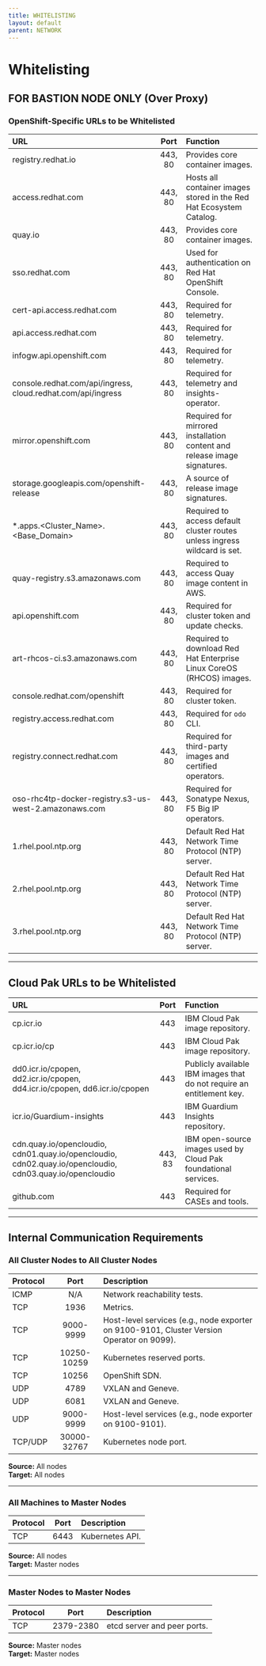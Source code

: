 ```yaml
---
title: WHITELISTING
layout: default
parent: NETWORK
---
```


# Whitelisting  

## **FOR BASTION NODE ONLY** (Over Proxy)  

### **OpenShift-Specific URLs to be Whitelisted**  

| URL | Port | Function |
|:----|:----:|:---------|
| registry.redhat.io | 443, 80 | Provides core container images. |
| access.redhat.com | 443, 80 | Hosts all container images stored in the Red Hat Ecosystem Catalog. |
| quay.io | 443, 80 | Provides core container images. |
| sso.redhat.com | 443, 80 | Used for authentication on Red Hat OpenShift Console. |
| cert-api.access.redhat.com | 443, 80 | Required for telemetry. |
| api.access.redhat.com | 443, 80 | Required for telemetry. |
| infogw.api.openshift.com | 443, 80 | Required for telemetry. |
| console.redhat.com/api/ingress, cloud.redhat.com/api/ingress | 443, 80 | Required for telemetry and insights-operator. |
| mirror.openshift.com | 443, 80 | Required for mirrored installation content and release image signatures. |
| storage.googleapis.com/openshift-release | 443, 80 | A source of release image signatures. |
| \*.apps.<Cluster_Name>.<Base_Domain> | 443, 80 | Required to access default cluster routes unless ingress wildcard is set. |
| quay-registry.s3.amazonaws.com | 443, 80 | Required to access Quay image content in AWS. |
| api.openshift.com | 443, 80 | Required for cluster token and update checks. |
| art-rhcos-ci.s3.amazonaws.com | 443, 80 | Required to download Red Hat Enterprise Linux CoreOS (RHCOS) images. |
| console.redhat.com/openshift | 443, 80 | Required for cluster token. |
| registry.access.redhat.com | 443, 80 | Required for `odo` CLI. |
| registry.connect.redhat.com | 443, 80 | Required for third-party images and certified operators. |
| oso-rhc4tp-docker-registry.s3-us-west-2.amazonaws.com | 443, 80 | Required for Sonatype Nexus, F5 Big IP operators. |
| 1.rhel.pool.ntp.org | 443, 80 | Default Red Hat Network Time Protocol (NTP) server. |
| 2.rhel.pool.ntp.org | 443, 80 | Default Red Hat Network Time Protocol (NTP) server. |
| 3.rhel.pool.ntp.org | 443, 80 | Default Red Hat Network Time Protocol (NTP) server. |

---

## **Cloud Pak URLs to be Whitelisted**  

| URL | Port | Function |
|:----|:----:|:---------|
| cp.icr.io | 443 | IBM Cloud Pak image repository. |
| cp.icr.io/cp | 443 | IBM Cloud Pak image repository. |
| dd0.icr.io/cpopen, dd2.icr.io/cpopen, dd4.icr.io/cpopen, dd6.icr.io/cpopen | 443 | Publicly available IBM images that do not require an entitlement key. |
| icr.io/Guardium-insights | 443 | IBM Guardium Insights repository. |
| cdn.quay.io/opencloudio, cdn01.quay.io/opencloudio, cdn02.quay.io/opencloudio, cdn03.quay.io/opencloudio | 443, 83 | IBM open-source images used by Cloud Pak foundational services. |
| github.com | 443 | Required for CASEs and tools. |

---

## **Internal Communication Requirements**  

### **All Cluster Nodes to All Cluster Nodes**  

| Protocol | Port | Description |
|:---------|:----:|:------------|
| ICMP | N/A | Network reachability tests. |
| TCP | 1936 | Metrics. |
| TCP | 9000-9999 | Host-level services (e.g., node exporter on 9100-9101, Cluster Version Operator on 9099). |
| TCP | 10250-10259 | Kubernetes reserved ports. |
| TCP | 10256 | OpenShift SDN. |
| UDP | 4789 | VXLAN and Geneve. |
| UDP | 6081 | VXLAN and Geneve. |
| UDP | 9000-9999 | Host-level services (e.g., node exporter on 9100-9101). |
| TCP/UDP | 30000-32767 | Kubernetes node port. |

**Source:** All nodes  
**Target:** All nodes  

---

### **All Machines to Master Nodes**  

| Protocol | Port | Description |
|:---------|:----:|:------------|
| TCP | 6443 | Kubernetes API. |

**Source:** All nodes  
**Target:** Master nodes  

---

### **Master Nodes to Master Nodes**  

| Protocol | Port | Description |
|:---------|:----:|:------------|
| TCP | 2379-2380 | etcd server and peer ports. |

**Source:** Master nodes  
**Target:** Master nodes  
